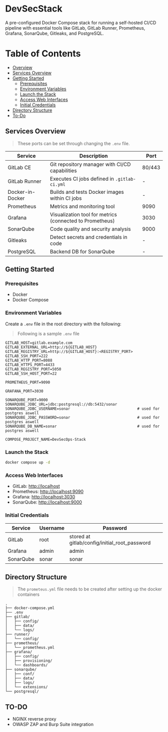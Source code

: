 # DevSecStack

A pre-configured Docker Compose stack for running a self-hosted CI/CD pipeline with essential tools like GitLab, GitLab Runner, Prometheus, Grafana, SonarQube, Gitleaks, and PostgreSQL.

# Table of Contents

- [Overview](#overview)
- [Services Overview](#services-overview)
- [Getting Started](#getting-started)
  - [Prerequisites](#prerequisites)
  - [Environment Variables](#environment-variables)
  - [Launch the Stack](#launch-the-stack)
  - [Access Web Interfaces](#access-web-interfaces)
  - [Initial Credentials](#initial-credentials)
- [Directory Structure](#directory-structure)
- [To-Do](#to-do)

## Services Overview

> These ports can be set through changing the `.env` file.

| Service          | Description                                              | Port   |
| ---------------- | -------------------------------------------------------- | ------ |
| GitLab CE        | Git repository manager with CI/CD capabilities           | 80/443 |
| GitLab Runner    | Executes CI jobs defined in `.gitlab-ci.yml`             | -      |
| Docker-in-Docker | Builds and tests Docker images within CI jobs            | -      |
| Prometheus       | Metrics and monitoring tool                              | 9090   |
| Grafana          | Visualization tool for metrics (connected to Prometheus) | 3030   |
| SonarQube        | Code quality and security analysis                       | 9000   |
| Gitleaks         | Detect secrets and credentials in code                   | -      |
| PostgreSQL       | Backend DB for SonarQube                                 | -      |

## Getting Started

### Prerequisites

* Docker
* Docker Compose

### Environment Variables

Create a `.env` file in the root directory with the following:
> Following is a sample `.env` file
```dotenv
GITLAB_HOST=gitlab.example.com
GITLAB_EXTERNAL_URL=http://${GITLAB_HOST}
GITLAB_REGISTRY_URL=http://${GITLAB_HOST}:<REGISTRY_PORT>
GITLAB_SSH_PORT=222
GITLAB_HTTP_PORT=8088
GITLAB_HTTPS_PORT=4433
GITLAB_REGISTRY_PORT=5050
GITLAB_SSH_HOST_PORT=22

PROMETHEUS_PORT=9090

GRAFANA_PORT=3030

SONARQUBE_PORT=9000
SONARQUBE_JDBC_URL=jdbc:postgresql://db:5432/sonar
SONARQUBE_JDBC_USERNAME=sonar                              # used for postgres aswell
SONARQUBE_JDBC_PASSWORD=sonar                              # used for postgres aswell
SONARQUBE_DB_NAME=sonar                                    # used for postgres aswell

COMPOSE_PROJECT_NAME=DevSecOps-Stack
```

### Launch the Stack

```bash
docker compose up -d
```

### Access Web Interfaces

* GitLab: [http://localhost](http://localhost)
* Prometheus: [http://localhost:9090](http://localhost:9090)
* Grafana: [http://localhost:3030](http://localhost:3030)
* SonarQube: [http://localhost:9000](http://localhost:9000)

### Initial Credentials

| Service   | Username | Password                                      |
| --------- | -------- | --------------------------------------------- |
| GitLab    | root     | stored at gitlab/config/initial_root_password |
| Grafana   | admin    | admin                                         |
| SonarQube | sonar    | sonar                                         |

## Directory Structure
> The `prometeus.yml` file needs to be created after setting up the docker containers

```
.
├── docker-compose.yml
├── .env
├── gitlab/
│   ├── config/
│   ├── data/
│   └── logs/
├── runner/
│   └── config/
├── prometheus/
│   └── prometheus.yml
├── grafana/
│   ├── config/
│   ├── provisioning/
│   └── dashboards/
├── sonarqube/
│   ├── conf/
│   ├── data/
│   ├── logs/
│   └── extensions/
└── postgresql/
```

## TO-DO

* NGINX reverse proxy
* OWASP ZAP and Burp Suite integration
